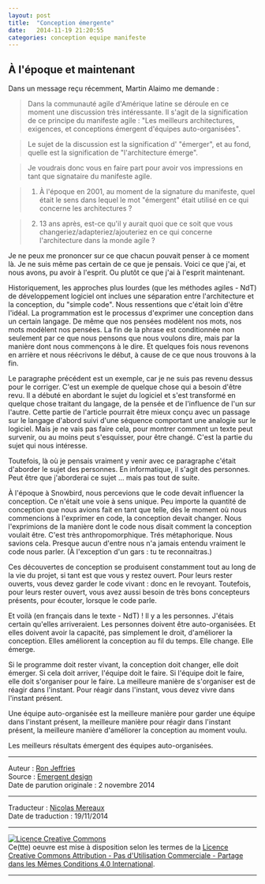 ```yaml
---
layout: post
title:  "Conception émergente"
date:   2014-11-19 21:20:55
categories: conception equipe manifeste
---
```


## À l'époque et maintenant

Dans un message reçu récemment, Martin Alaimo me demande :

> Dans la communauté agile d'Amérique latine se déroule en ce moment une discussion très intéressante. Il s'agit de la signification de ce principe du manifeste agile : "Les meilleurs architectures, exigences, et conceptions émergent d'équipes auto-organisées".  

> Le sujet de la discussion est la signification d' "émerger", et au fond, quelle est la signification de "l'architecture émerge".

> Je voudrais donc vous en faire part pour avoir vos impressions en tant que signataire du manifeste agile.

> 1. À l'époque en  2001, au moment de la signature du manifeste, quel était le sens dans lequel le mot "émergent" était utilisé en ce qui concerne les architectures ?

> 2. 13 ans après, est-ce qu'il y aurait quoi que ce soit que vous changeriez/adapteriez/ajouteriez en ce qui concerne l'architecture dans la monde agile ?

Je ne peux me prononcer sur ce que chacun pouvait penser à ce moment là. Je ne suis même pas certain de ce que je pensais. Voici ce que j'ai, et nous avons, pu avoir à l'esprit. Ou plutôt ce que j'ai à l'esprit maintenant.

Historiquement, les approches plus lourdes (que les méthodes agiles - NdT) de développement logiciel ont inclues une séparation entre l'architecture et la conception, du "simple code". Nous ressentions que c'était loin d'être l'idéal. La programmation est le processus d'exprimer une conception dans un certain langage. De même que nos pensées modèlent nos mots, nos mots modèlent nos pensées. La fin de la phrase est conditionnée non seulement par ce que nous pensons que nous voulons dire, mais par la manière dont nous commençons à le dire. Et quelques fois nous revenons en arrière et nous réécrivons le début, à cause de ce que nous trouvons à la fin.

Le paragraphe précédent est un exemple, car je ne suis pas revenu dessus pour le corriger. C'est un exemple de quelque chose qui a besoin d'être revu. Il a débuté en abordant le sujet du logiciel et s'est transformé en quelque chose traitant du langage, de la pensée et de l'influence de l'un sur l'autre. Cette partie de l'article pourrait être mieux conçu avec un passage sur le langage d'abord suivi d'une séquence comportant une analogie sur le logiciel. Mais je ne vais pas faire cela, pour montrer comment un texte peut survenir, ou au moins peut s'esquisser, pour être changé. C'est la partie du sujet qui nous intéresse.

Toutefois, là où je pensais vraiment y venir avec ce paragraphe c'était d'aborder le sujet des personnes. En informatique, il s'agit des personnes. Peut être que j'aborderai ce sujet ... mais pas tout de suite.

À l'époque à Snowbird, nous percevions que le code devait influencer la conception. Ce n'était une voie à sens unique. Peu importe la quantité de conception que nous avions fait en tant que telle, dès le moment où nous commencions à l'exprimer en code, la conception devait changer. Nous l'exprimions de la manière dont le code nous disait comment la conception voulait être. C'est très anthropomorphique. Trés métaphorique. Nous savions cela. Presque aucun d'entre nous n'a jamais entendu vraiment le code nous parler. (À l'exception d'un gars : tu te reconnaitras.)

Ces découvertes de conception se produisent constamment tout au long de la vie du projet, si tant est que vous y restez ouvert. Pour leurs rester ouverts, vous devez garder le code vivant : donc en le revoyant. Toutefois, pour leurs rester ouvert, vous avez aussi besoin de très bons concepteurs présents, pour écouter, lorsque le code parle.

Et voilà (en français dans le texte - NdT) ! Il y a les personnes. J'étais certain qu'elles arriveraient. Les personnes doivent être auto-organisées. Et elles doivent avoir la capacité, pas simplement le droit, d'améliorer la conception. Elles améliorent la conception au fil du temps. Elle change. Elle émerge.

Si le programme doit rester vivant, la conception doit changer, elle doit émerger. Si cela doit arriver, l'équipe doit le faire. Si l'équipe doit le faire, elle doit s'organiser pour le faire. La meilleure manière de s'organiser est de réagir dans l'instant. Pour réagir dans l'instant, vous devez vivre dans l'instant présent.

Une équipe auto-organisée est la meilleure manière pour garder une équipe dans l'instant présent, la meilleure manière pour réagir dans l'instant présent, la meilleure manière d'améliorer la conception au moment voulu.

Les meilleurs résultats émergent des équipes auto-organisées.

---
Auteur : [Ron Jeffries](http://www.xprogramming.com/)  
Source : [Emergent design](http://xprogramming.com/articles/emergent-design/)  
Date de parution originale : 2 novembre 2014  

---
Traducteur : [Nicolas Mereaux](http://www.les-traducteurs-agiles.org/traducteurs.html)  
Date de traduction : 19/11/2014  

---

<a rel="license" href="http://creativecommons.org/licenses/by-nc-sa/4.0/"><img alt="Licence Creative Commons" style="border-width:0" src="http://i.creativecommons.org/l/by-nc-sa/4.0/88x31.png" /></a><br />Ce(tte) oeuvre est mise à disposition selon les termes de la <a rel="license" href="http://creativecommons.org/licenses/by-nc-sa/4.0/">Licence Creative Commons Attribution - Pas d'Utilisation Commerciale - Partage dans les Mêmes Conditions 4.0 International</a>.

---
